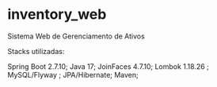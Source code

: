 # inventory_web
 Sistema Web de Gerenciamento de Ativos

Stacks utilizadas:

Spring Boot 2.7.10;
Java 17;
JoinFaces 4.7.10;
Lombok 1.18.26 ;
MySQL/Flyway ;
JPA/Hibernate; 
Maven;